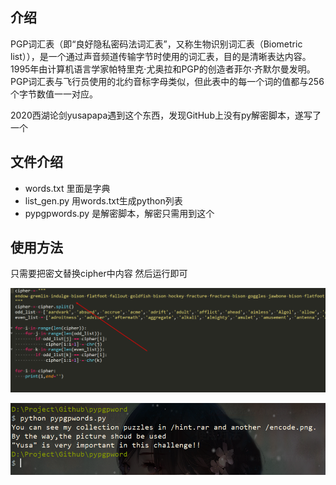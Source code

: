 ## 介绍

PGP词汇表（即“良好隐私密码法词汇表”，又称生物识别词汇表（Biometric list）），是一个通过声音频道传输字节时使用的词汇表，目的是清晰表达内容。
1995年由计算机语言学家帕特里克·尤奥拉和PGP的创造者菲尔·齐默尔曼发明。PGP词汇表与飞行员使用的北约音标字母类似，但此表中的每一个词的值都与256个字节数值一一对应。


2020西湖论剑yusapapa遇到这个东西，发现GitHub上没有py解密脚本，遂写了一个

## 文件介绍
* words.txt 里面是字典
* list_gen.py 用words.txt生成python列表
* pypgpwords.py 是解密脚本，解密只需用到这个

## 使用方法

只需要把密文替换cipher中内容 然后运行即可

![](./1.png)

![](./2.png)


